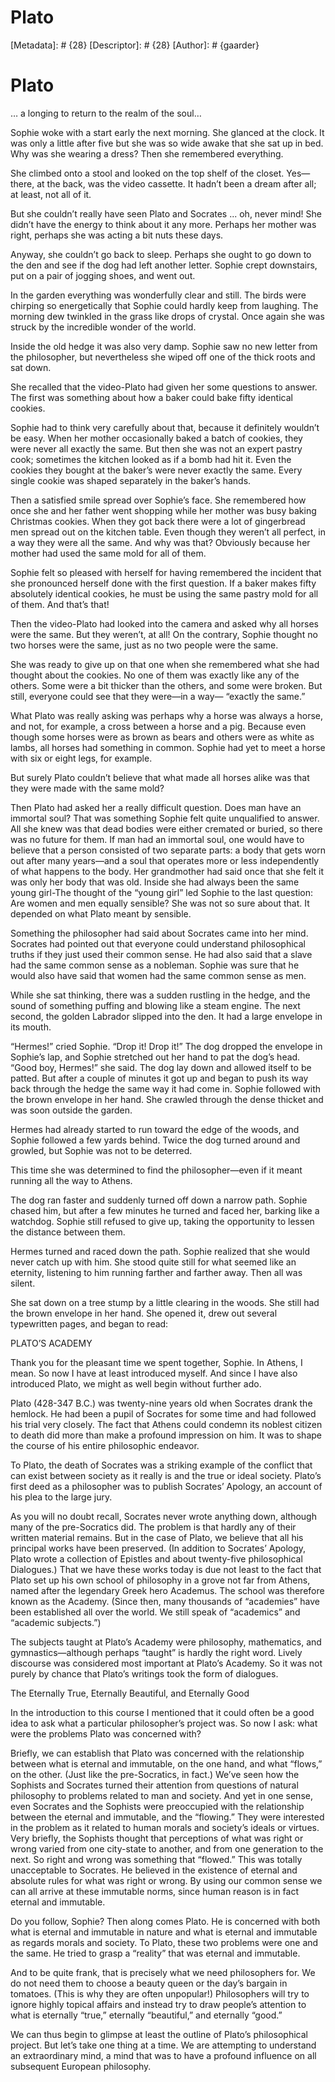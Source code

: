 # Plato
[Metadata]: # {28}
[Descriptor]: # {28}
[Author]: # {gaarder}
# Plato
… a longing to return to the realm of the soul…



Sophie woke with a start early the next morning. She glanced at the clock. It
was only a little after five but she was so wide awake that she sat up in bed.
Why was she wearing a dress? Then she remembered everything.

She climbed onto a stool and looked on the top shelf of the closet. Yes—there,
at the back, was the video cassette. It hadn’t been a dream after all; at
least, not all of it.

But she couldn’t really have seen Plato and Socrates ... oh, never mind! She
didn’t have the energy to think about it any more. Perhaps her mother was
right, perhaps she was acting a bit nuts these days.

Anyway, she couldn’t go back to sleep. Perhaps she ought to go down to the den
and see if the dog had left another letter. Sophie crept downstairs, put on a
pair of jogging shoes, and went out.

In the garden everything was wonderfully clear and still. The birds were
chirping so energetically that Sophie could hardly keep from laughing. The
morning dew twinkled in the grass like drops of crystal. Once again she was
struck by the incredible wonder of the world.

Inside the old hedge it was also very damp. Sophie saw no new letter from the
philosopher, but nevertheless she wiped off one of the thick roots and sat
down.

She recalled that the video-Plato had given her some questions to answer. The
first was something about how a baker could bake fifty identical cookies.

Sophie had to think very carefully about that, because it definitely wouldn’t
be easy. When her mother occasionally baked a batch of cookies, they were never
all exactly the same. But then she was not an expert pastry cook; sometimes the
kitchen looked as if a bomb had hit it. Even the cookies they bought at the
baker’s were never exactly the same. Every single cookie was shaped separately
in the baker’s hands.

Then a satisfied smile spread over Sophie’s face. She remembered how once she
and her father went shopping while her mother was busy baking Christmas
cookies. When they got back there were a lot of gingerbread men spread out on
the kitchen table. Even though they weren’t all perfect, in a way they were all
the same. And why was that? Obviously because her mother had used the same mold
for all of them.

Sophie felt so pleased with herself for having remembered the incident that she
pronounced herself done with the first question. If a baker makes fifty
absolutely identical cookies, he must be using the same pastry mold for all of
them. And that’s that!

Then the video-Plato had looked into the camera and asked why all horses were
the same. But they weren’t, at all! On the contrary, Sophie thought no two
horses were the same, just as no two people were the same.

She was ready to give up on that one when she remembered what she had thought
about the cookies. No one of them was exactly like any of the others. Some were
a bit thicker than the others, and some were broken. But still, everyone could
see that they were—in a way— “exactly the same.”

What Plato was really asking was perhaps why a horse was always a horse, and
not, for example, a cross between a horse and a pig. Because even though some
horses were as brown as bears and others were as white as lambs, all horses had
something in common. Sophie had yet to meet a horse with six or eight legs, for
example.

But surely Plato couldn’t believe that what made all horses alike was that they
were made with the same mold?

Then Plato had asked her a really difficult question. Does man have an immortal
soul? That was something Sophie felt quite unqualified to answer. All she knew
was that dead bodies were either cremated or buried, so there was no future for
them. If man had an immortal soul, one would have to believe that a person
consisted of two separate parts: a body that gets worn out after many years—and
a soul that operates more or less independently of what happens to the body.
Her grandmother had said once that she felt it was only her body that was old.
Inside she had always been the same young girl-The thought of the “young girl”
led Sophie to the last question: Are women and men equally sensible? She was
not so sure about that. It depended on what Plato meant by sensible.

Something the philosopher had said about Socrates came into her mind. Socrates
had pointed out that everyone could understand philosophical truths if they
just used their common sense. He had also said that a slave had the same common
sense as a nobleman. Sophie was sure that he would also have said that women
had the same common sense as men.

While she sat thinking, there was a sudden rustling in the hedge, and the sound
of something puffing and blowing like a steam engine. The next second, the
golden Labrador slipped into the den. It had a large envelope in its mouth.

“Hermes!” cried Sophie. “Drop it! Drop it!” The dog dropped the envelope in
Sophie’s lap, and Sophie stretched out her hand to pat the dog’s head. “Good
boy, Hermes!” she said. The dog lay down and allowed itself to be patted. But
after a couple of minutes it got up and began to push its way back through the
hedge the same way it had come in. Sophie followed with the brown envelope in
her hand. She crawled through the dense thicket and was soon outside the
garden.

Hermes had already started to run toward the edge of the woods, and Sophie
followed a few yards behind. Twice the dog turned around and growled, but
Sophie was not to be deterred.

This time she was determined to find the philosopher—even if it meant running
all the way to Athens.

The dog ran faster and suddenly turned off down a narrow path. Sophie chased
him, but after a few minutes he turned and faced her, barking like a watchdog.
Sophie still refused to give up, taking the opportunity to lessen the distance
between them.

Hermes turned and raced down the path. Sophie realized that she would never
catch up with him. She stood quite still for what seemed like an eternity,
listening to him running farther and farther away. Then all was silent.

She sat down on a tree stump by a little clearing in the woods. She still had
the brown envelope in her hand. She opened it, drew out several typewritten
pages, and began to read:





PLATO’S ACADEMY




Thank you for the pleasant time we spent together, Sophie. In Athens, I mean.
So now I have at least introduced myself. And since I have also introduced
Plato, we might as well begin without further ado.

Plato (428-347 B.C.) was twenty-nine years old when Socrates drank the hemlock.
He had been a pupil of Socrates for some time and had followed his trial very
closely. The fact that Athens could condemn its noblest citizen to death did
more than make a profound impression on him. It was to shape the course of his
entire philosophic endeavor.

To Plato, the death of Socrates was a striking example of the conflict that can
exist between society as it really is and the true or ideal society. Plato’s
first deed as a philosopher was to publish Socrates’ Apology, an account of his
plea to the large jury.

As you will no doubt recall, Socrates never wrote anything down, although many
of the pre-Socratics did. The problem is that hardly any of their written
material remains. But in the case of Plato, we believe that all his principal
works have been preserved. (In addition to Socrates’ Apology, Plato wrote a
collection of Epistles and about twenty-five philosophical Dialogues.) That we
have these works today is due not least to the fact that Plato set up his own
school of philosophy in a grove not far from Athens, named after the legendary
Greek hero Academus. The school was therefore known as the Academy. (Since
then, many thousands of “academies” have been established all over the world.
We still speak of “academics” and “academic subjects.”)

The subjects taught at Plato’s Academy were philosophy, mathematics, and
gymnastics—although perhaps “taught” is hardly the right word. Lively discourse
was considered most important at Plato’s Academy. So it was not purely by
chance that Plato’s writings took the form of dialogues.





The Eternally True, Eternally Beautiful, and Eternally Good




In the introduction to this course I mentioned that it could often be a good
idea to ask what a particular philosopher’s project was. So now I ask: what
were the problems Plato was concerned with?

Briefly, we can establish that Plato was concerned with the relationship
between what is eternal and immutable, on the one hand, and what “flows,” on
the other. (Just like the pre-Socratics, in fact.) We’ve seen how the Sophists
and Socrates turned their attention from questions of natural philosophy to
problems related to man and society. And yet in one sense, even Socrates and
the Sophists were preoccupied with the relationship between the eternal and
immutable, and the “flowing.” They were interested in the problem as it related
to human morals and society’s ideals or virtues. Very briefly, the Sophists
thought that perceptions of what was right or wrong varied from one city-state
to another, and from one generation to the next. So right and wrong was
something that “flowed.” This was totally unacceptable to Socrates. He believed
in the existence of eternal and absolute rules for what was right or wrong. By
using our common sense we can all arrive at these immutable norms, since human
reason is in fact eternal and immutable.

Do you follow, Sophie? Then along comes Plato. He is concerned with both what
is eternal and immutable in nature and what is eternal and immutable as regards
morals and society. To Plato, these two problems were one and the same. He
tried to grasp a “reality” that was eternal and immutable.

And to be quite frank, that is precisely what we need philosophers for. We do
not need them to choose a beauty queen or the day’s bargain in tomatoes. (This
is why they are often unpopular!) Philosophers will try to ignore highly
topical affairs and instead try to draw people’s attention to what is eternally
“true,” eternally “beautiful,” and eternally “good.”

We can thus begin to glimpse at least the outline of Plato’s philosophical
project. But let’s take one thing at a time. We are attempting to understand an
extraordinary mind, a mind that was to have a profound influence on all
subsequent European philosophy.

